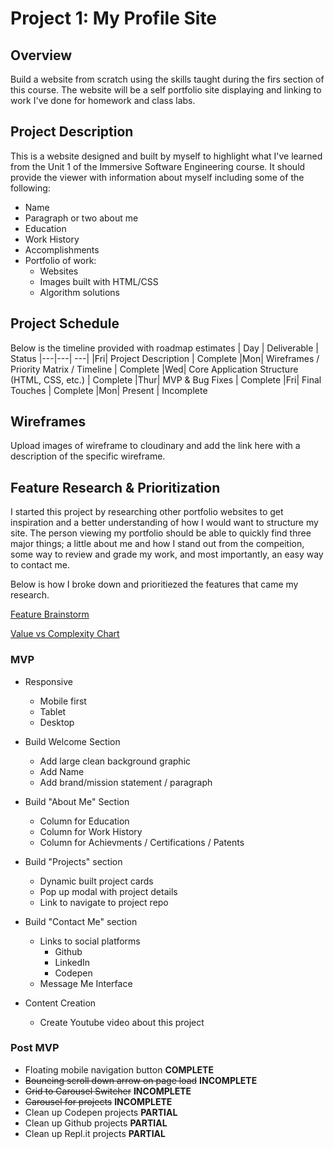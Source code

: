 # Project 1: My Profile Site

## Overview
Build a website from scratch using the skills taught during the firs section of this course. The website will be a self portfolio site displaying and linking to work I've done for homework and class labs. 

## Project Description
This is a website designed and built by myself to highlight what I've learned from the Unit 1 of the Immersive Software Engineering course. It should provide the viewer with information about myself including some of the following: 
* Name
* Paragraph or two about me
* Education
* Work History
* Accomplishments
* Portfolio of work:
	* Websites
	* Images built with HTML/CSS
	* Algorithm solutions
  
## Project Schedule
Below is the timeline provided with roadmap estimates
|  Day | Deliverable | Status
|---|---| ---|
|Fri| Project Description | Complete
|Mon| Wireframes / Priority Matrix / Timeline | Complete
|Wed| Core Application Structure (HTML, CSS, etc.) | Complete
|Thur| MVP & Bug Fixes | Complete
|Fri| Final Touches | Complete
|Mon| Present | Incomplete

## Wireframes

Upload images of wireframe to cloudinary and add the link here with a description of the specific wireframe.

## Feature Research & Prioritization 

I started this project by researching other portfolio websites to get inspiration and a better understanding of how I would want to structure my site. The person viewing my portfolio should be able to quickly find three major things; a little about me and how I stand out from the compeition, some way to review and grade my work, and most importantly, an easy way to contact me. 

Below is how I broke down and prioritiezed the features that came my research. 

[Feature Brainstorm](https://res.cloudinary.com/doaftkgbv/image/upload/v1583773100/FeatureBrainstorming_hssb1g.png)

 
[Value vs Complexity Chart](https://res.cloudinary.com/doaftkgbv/image/upload/v1583773146/ValueVSComplexity_u2inhx.png)

### MVP
- Responsive
  - Mobile first
  - Tablet
  - Desktop
  
- Build Welcome Section
	- Add large clean background graphic
	- Add Name
	- Add brand/mission statement / paragraph
	
- Build "About Me" Section
	- Column for Education
	- Column for Work History
	- Column for Achievments / Certifications / Patents

- Build "Projects" section
	- Dynamic built project cards 
	- Pop up modal with project details
  - Link to navigate to project repo

- Build "Contact Me" section
	- Links to social platforms
		- Github
		- LinkedIn
		- Codepen
	- Message Me Interface
	
- Content Creation
	- Create Youtube video about this project
  
### Post MVP
- Floating mobile navigation button **COMPLETE**
- ~~Bouncing scroll down arrow on page load~~ **INCOMPLETE**
- ~~Grid to Carousel Switcher~~ **INCOMPLETE**
- ~~Carousel for projects~~ **INCOMPLETE**
- Clean up Codepen projects **PARTIAL** 
- Clean up Github projects **PARTIAL**
- Clean up Repl.it projects **PARTIAL**
